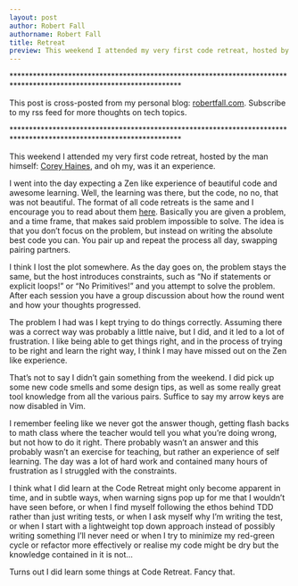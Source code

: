 ```yaml
---
layout: post
author: Robert Fall
authorname: Robert Fall
title: Retreat
preview: This weekend I attended my very first code retreat, hosted by the man himself, Corey Haines, and oh my, was it an experience.
---
```

\*\*\*\*\*\*\*\*\*\*\*\*\*\*\*\*\*\*\*\*\*\*\*\*\*\*\*\*\*\*\*\*\*\*\*\*\*\*\*\*\*\*\*\*\*\*\*\*\*\*\*\*\*\*\*\*\*\*\*\*\*\*\*\*\*\*\*\*\*\*\*\*\*\*\*\*\*\*\*\*\*\*\*\*\*\*\*\*\*\*\*\*\*\*\*\*\*\*\*\*\*\*\*\*\*\*\*\*\*\*\*\*\*\*\*

This post is cross-posted from my personal blog: [robertfall.com](http://robertfall.com). Subscribe to my rss feed for more thoughts on tech topics.

\*\*\*\*\*\*\*\*\*\*\*\*\*\*\*\*\*\*\*\*\*\*\*\*\*\*\*\*\*\*\*\*\*\*\*\*\*\*\*\*\*\*\*\*\*\*\*\*\*\*\*\*\*\*\*\*\*\*\*\*\*\*\*\*\*\*\*\*\*\*\*\*\*\*\*\*\*\*\*\*\*\*\*\*\*\*\*\*\*\*\*\*\*\*\*\*\*\*\*\*\*\*\*\*\*\*\*\*\*\*\*\*\*\*\*

This weekend I attended my very first code retreat, hosted by the man himself: [Corey Haines](http://coreyhaines.com/), and oh my, was it an experience.

I went into the day expecting a Zen like experience of beautiful code and awesome learning. Well, the learning was there, but the code, no no, that was not beautiful. The format of all code retreats is the same and I encourage you to read about them [here](http://coderetreat.com/). Basically you are given a problem, and a time frame, that makes said problem impossible to solve. The idea is that you don’t focus on the problem, but instead on writing the absolute best code you can. You pair up and repeat the process all day, swapping pairing partners.

I think I lost the plot somewhere. As the day goes on, the problem stays the same, but the host introduces constraints, such as “No if statements or explicit loops!” or “No Primitives!” and you attempt to solve the problem. After each session you have a group discussion about how the round went and how your thoughts progressed.

The problem I had was I kept trying to do things correctly. Assuming there was a correct way was probably a little naive, but I did, and it led to a lot of frustration. I like being able to get things right, and in the process of trying to be right and learn the right way, I think I may have missed out on the Zen like experience.

That’s not to say I didn’t gain something from the weekend. I did pick up some new code smells and some design tips, as well as some really great tool knowledge from all the various pairs. Suffice to say my arrow keys are now disabled in Vim.

I remember feeling like we never got the answer though, getting flash backs to math class where the teacher would tell you what you’re doing wrong, but not how to do it right. There probably wasn’t an answer and this probably wasn’t an exercise for teaching, but rather an experience of self learning. The day was a lot of hard work and contained many hours of frustration as I struggled with the constraints.

I think what I did learn at the Code Retreat might only become apparent in time, and in subtle ways, when warning signs pop up for me that I wouldn’t have seen before, or when I find myself following the ethos behind TDD rather than just writing tests, or when I ask myself why I’m writing the test, or when I start with a lightweight top down approach instead of possibly writing something I’ll never need or when I try to minimize my red-green cycle or refactor more effectively or realise my code might be dry but the knowledge contained in it is not…

Turns out I did learn some things at Code Retreat. Fancy that.
